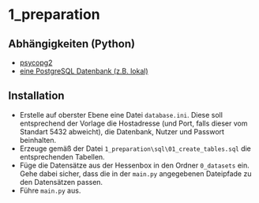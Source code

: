 # 1_preparation

## Abhängigkeiten (Python)
- [psycopg2](https://pypi.org/project/psycopg2/)
- [eine PostgreSQL Datenbank (z.B. lokal)](https://www.postgresql.org/download/)

## Installation
-  Erstelle auf oberster Ebene eine Datei `database.ini`. Diese soll entsprechend der Vorlage die Hostadresse (und Port, falls dieser vom Standart 5432 abweicht), die Datenbank, Nutzer und Passwort beinhalten.
-  Erzeuge gemäß der Datei `1_preparation\sql\01_create_tables.sql` die entsprechenden Tabellen.
-  Füge die Datensätze aus der Hessenbox in den Ordner `0_datasets` ein. Gehe dabei sicher, dass die in der `main.py` angegebenen Dateipfade zu den Datensätzen passen.
-  Führe `main.py` aus.